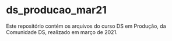 # ds_producao_mar21
Este repositório contém os arquivos do curso DS em Produção, da Comunidade DS, realizado em março de 2021.
